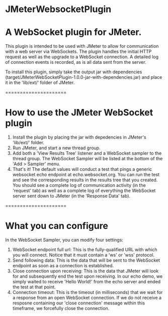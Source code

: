 JMeterWebsocketPlugin
=====================

A WebSocket plugin for JMeter.
=====================

This plugin is intended to be used with JMeter to allow for communication with a web server via WebSockets.  The plugin handles the initial HTTP request as well as the upgrade to a WebSocket connection.  A detailed log of connection events is recorded, as is all data sent from the server.

To install this plugin, simply take the output jar with dependencies (target/JMeterWebSocketPlugin-1.0.0-jar-with-dependencies.jar) and place it in the 'lib/ext/' folder of JMeter.

=====================

How to use the JMeter WebSocket plugin
=====================

1. Install the plugin by placing the jar with depedencies in JMeter's 'lib/ext/' folder.
2. Run JMeter, and start a new thread group.
3. Add both a 'View Results Tree' listener and a WebSocket sampler to the thread group.  The WebSocket Sampler will be listed at the bottom of the 'Add > Sampler' menu.
4. That's it!  The default values will conduct a test that pings a generic websocket echo endpoint at echo.websocket.org.  You can run the test and see the corresponding results in the results tree that you created.  You should see a complete log of communication activity (in the 'request' tab) as well as a complete log of everything the WebSocket server sent down to JMeter (in the 'Response Data' tab).

=====================

What you can configure
=====================

In the WebSocket Sampler, you can modify four settings:

1. WebSocket endpoint full url:  This is the fully-qualified URL with which you will connect.  Notice that it must contain a 'ws' or 'wss' protocol.
2. Send following data: This is the data that will be sent to the WebSocket endpoint as soon as a connection is established.
3. Close connection upon receiving: This is the data that JMeter will look for and subsequently end the test upon receiving.  In our echo demo, we simply waited to receive 'Hello World!' from the echo server and ended the test at that point.
4. Connection timeout: This is the timeout (in milliseconds) that we wait for a response from an open WebSocket connection.  If we do not receive a resposne containing our 'close connection' message within this timeframe, we forcefully close the connection.